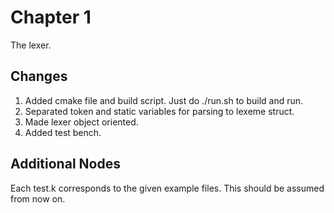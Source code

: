 # Chapter 1
The lexer.

## Changes
1. Added cmake file and build script. Just do ./run.sh to build and run.
2. Separated token and static variables for parsing to lexeme struct.
3. Made lexer object oriented.
4. Added test bench.

## Additional Nodes
Each test.k corresponds to the given example files. This should be assumed from now on.